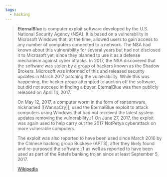 ```yaml
---
tags:
  - hacking
---
```

> **EternalBlue** is computer exploit software developed by the U.S. National Security Agency (NSA). It is based on a vulnerability in Microsoft Windows that, at the time, allowed users to gain access to any number of computers connected to a network. The NSA had known about this vulnerability for several years but had not disclosed it to Microsoft yet, since they planned to use it as a defense mechanism against cyber attacks. In 2017, the NSA discovered that the software was stolen by a group of hackers known as the Shadow Brokers. Microsoft was informed of this and released security updates in March 2017 patching the vulnerability. While this was happening, the hacker group attempted to auction off the software, but did not succeed in finding a buyer. EternalBlue was then publicly released on April 14, 2017.
>
> On May 12, 2017, a computer worm in the form of ransomware, nicknamed [[WannaCry]], used the EternalBlue exploit to attack computers using Windows that had not received the latest system updates removing the vulnerability.: 1  On June 27, 2017, the exploit was again used to help carry out the 2017 NotPetya cyberattack on more vulnerable computers.
>
> The exploit was also reported to have been used since March 2016 by the Chinese hacking group Buckeye (APT3), after they likely found and re-purposed the software,: 1  as well as reported to have been used as part of the Retefe banking trojan since at least September 5, 2017.
>
> [Wikipedia](https://en.wikipedia.org/wiki/EternalBlue)